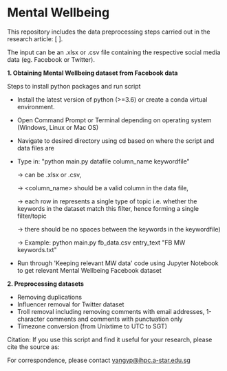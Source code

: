 # Mental Wellbeing

This repository includes the data preprocessing steps carried out in the research article: [ ].

The input can be an .xlsx or .csv file containing the respective social media data (eg. Facebook or Twitter). 

**1. Obtaining Mental Wellbeing dataset from Facebook data**

Steps to install python packages and run script

- Install the latest version of python (>=3.6) or create a conda virtual environment.

- Open Command Prompt or Terminal depending on operating system (Windows, Linux or Mac OS)

- Navigate to desired directory using cd based on where the script and data files are

- Type in: "python main.py datafile column_name keywordfile"
	
	-> <datafile> can be .xlsx or .csv, 
	
	-> <column_name> should be a valid column in the data file,
	
	-> each row in <keywordfile> represents a single type of topic i.e. whether the keywords in the dataset match this filter, hence forming a single filter/topic
	
	-> there should be no spaces between the keywords in the keywordfile)

	-> Example: python main.py fb_data.csv entry_text "FB MW keywords.txt"
- Run through 'Keeping relevant MW data' code using Jupyter Notebook to get relevant Mental Wellbeing Facebook dataset<br />


**2. Preprocessing datasets**
- Removing duplications
- Influencer removal for Twitter dataset
- Troll removal including removing comments with email addresses, 1-character comments and comments with punctuation only
- Timezone conversion (from Unixtime to UTC to SGT)<br /> 
	
Citation:
If you use this script and find it useful for your research, please cite the source as: 

For correspondence, please contact yangyp@ihpc.a-star.edu.sg<br />
